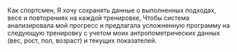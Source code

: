 Как спортсмен, Я хочу сохранять данные о выполненных подходах, весе и повторениях на каждой тренировке, 
Чтобы система анализировала мой прогресс и предлагала усложненную программу на следующую тренировку 
с учетом моих антропометрических данных (вес, рост, пол, возраст) и текущих показателей.

